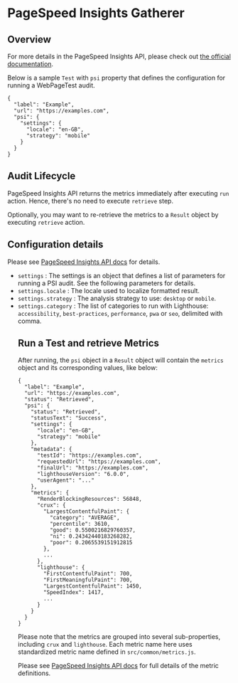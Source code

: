 # PageSpeed Insights Gatherer

## Overview

For more details in the PageSpeed Insights API, please check out
[the official documentation](https://developers.google.com/speed/docs/insights/v5/get-started).

Below is a sample `Test` with `psi` property that defines the
configuration for running a WebPageTest audit.

```
{
  "label": "Example",
  "url": "https://examples.com",
  "psi": {
    "settings": {
      "locale": "en-GB",
      "strategy": "mobile"
    }
  }
}
```

## Audit Lifecycle

PageSpeed Insights API returns the metrics immediately after executing `run`
action. Hence, there's no need to execute `retrieve` step.

Optionally, you may want to re-retrieve the metrics to a `Result` object by
executing `retrieve` action.

## Configuration details

Please see [PageSpeed Insights API docs](https://developers.google.com/speed/docs/insights/v5/reference/pagespeedapi/runpagespeed) for details.

- `settings` <Object>: The settings is an object that defines a list of
parameters for running a PSI audit. See the following parameters for details.
- `settings.locale` <string>: The locale used to localize formatted result.
- `settings.strategy` <string>: The analysis strategy to use: `desktop` or
`mobile`.
- `settings.category` <string>: The list of categories to run with Lighthouse:
`accessibility`, `best-practices`, `performance`, `pwa` or `seo`, delimited
with comma.

## Run a Test and retrieve Metrics

After running, the `psi` object in a `Result` object will
contain the `metrics` object and its corresponding values, like below:

```
{
  "label": "Example",
  "url": "https://examples.com",
  "status": "Retrieved",  
  "psi": {
    "status": "Retrieved",
    "statusText": "Success",
    "settings": {
      "locale": "en-GB",
      "strategy": "mobile"
    },
    "metadata": {
      "testId": "https://examples.com",
      "requestedUrl": "https://examples.com",
      "finalUrl": "https://examples.com",
      "lighthouseVersion": "6.0.0",
      "userAgent": "..."
    },
    "metrics": {
      "RenderBlockingResources": 56848,
      "crux": {
        "LargestContentfulPaint": {
          "category": "AVERAGE",
          "percentile": 3610,
          "good": 0.5500216829760357,
          "ni": 0.24342440183268282,
          "poor": 0.2065539151912815
        },
        ...
      },
      "lighthouse": {
        "FirstContentfulPaint": 700,
        "FirstMeaningfulPaint": 700,
        "LargestContentfulPaint": 1450,
        "SpeedIndex": 1417,
        ...
      }
    }
  }
}
```

Please note that the metrics are grouped into several sub-properties,
including `crux` and `lighthouse`. Each metric name here uses standardized
metric name defined in `src/common/metrics.js`.

Please see [PageSpeed Insights API docs](https://developers.google.com/speed/docs/insights/v5/reference/pagespeedapi/runpagespeed) for full details of
the metric definitions.
